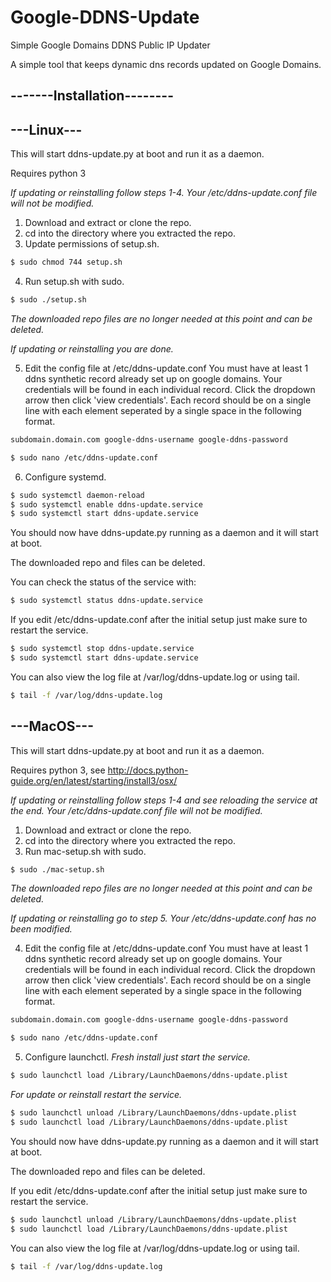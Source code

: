 # Google-DDNS-Update
Simple Google Domains DDNS Public IP Updater

A simple tool that keeps dynamic dns records updated
on Google Domains.

## -------Installation--------

## ---Linux---

This will start ddns-update.py at boot and run it as a daemon.

Requires python 3

*If updating or reinstalling follow steps 1-4. Your /etc/ddns-update.conf file will not be modified.*
1. Download and extract or clone the repo.
2. cd into the directory where you extracted the repo.
3. Update permissions of setup.sh.
```bash
$ sudo chmod 744 setup.sh
```
4. Run setup.sh with sudo.
```bash
$ sudo ./setup.sh
```
*The downloaded repo files are no longer needed at this point and can be deleted.*

*If updating or reinstalling you are done.*

5. Edit the config file at /etc/ddns-update.conf
  You must have at least 1 ddns synthetic record already set up on google domains. 
  Your credentials will be found in each individual record. Click the dropdown arrow then click 'view credentials'.
  Each record should be on a single line with each element seperated by a single space in the following format.
```bash
subdomain.domain.com google-ddns-username google-ddns-password
```  
```bash
$ sudo nano /etc/ddns-update.conf
```
6. Configure systemd.
```bash
$ sudo systemctl daemon-reload
$ sudo systemctl enable ddns-update.service
$ sudo systemctl start ddns-update.service
```

You should now have ddns-update.py running as a daemon and it will start at boot.

The downloaded repo and files can be deleted.

You can check the status of the service with:
```bash
$ sudo systemctl status ddns-update.service
```

If you edit /etc/ddns-update.conf after the initial setup just make sure to restart the service.
```bash
$ sudo systemctl stop ddns-update.service
$ sudo systemctl start ddns-update.service
```

You can also view the log file at /var/log/ddns-update.log or using tail.
```bash
$ tail -f /var/log/ddns-update.log
```


## ---MacOS---

This will start ddns-update.py at boot and run it as a daemon.

Requires python 3, see http://docs.python-guide.org/en/latest/starting/install3/osx/

*If updating or reinstalling follow steps 1-4 and see reloading the service at the end. Your /etc/ddns-update.conf file will not be modified.*
1. Download and extract or clone the repo.
2. cd into the directory where you extracted the repo.
3. Run mac-setup.sh with sudo.
```bash
$ sudo ./mac-setup.sh
```
*The downloaded repo files are no longer needed at this point and can be deleted.*

*If updating or reinstalling go to step 5. Your /etc/ddns-update.conf has no been modified.*

4. Edit the config file at /etc/ddns-update.conf
  You must have at least 1 ddns synthetic record already set up on google domains. 
  Your credentials will be found in each individual record. Click the dropdown arrow then click 'view credentials'.
  Each record should be on a single line with each element seperated by a single space in the following format.
```bash
subdomain.domain.com google-ddns-username google-ddns-password
```  
```bash
$ sudo nano /etc/ddns-update.conf
```
5. Configure launchctl.
*Fresh install just start the service.*
```bash
$ sudo launchctl load /Library/LaunchDaemons/ddns-update.plist
```

*For update or reinstall restart the service.*
```bash
$ sudo launchctl unload /Library/LaunchDaemons/ddns-update.plist
$ sudo launchctl load /Library/LaunchDaemons/ddns-update.plist
```

You should now have ddns-update.py running as a daemon and it will start at boot.

The downloaded repo and files can be deleted.


If you edit /etc/ddns-update.conf after the initial setup just make sure to restart the service.
```bash
$ sudo launchctl unload /Library/LaunchDaemons/ddns-update.plist
$ sudo launchctl load /Library/LaunchDaemons/ddns-update.plist
```

You can also view the log file at /var/log/ddns-update.log or using tail.
```bash
$ tail -f /var/log/ddns-update.log
```

